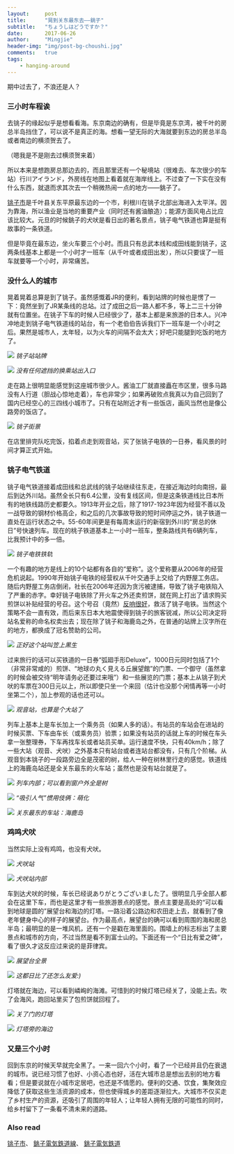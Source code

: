 ```yaml
---
layout:     post
title:      "晃到关东最东去——銚子"
subtitle:   "ちょうしはどうですか？"
date:       2017-06-26
author:     "Mingjie"
header-img: "img/post-bg-choushi.jpg"
comments:   true
tags:
    - hanging-around
---
```


期中过去了，不浪还是人？

### 三小时车程诶

去铫子的缘起似乎是想看看海。东京南边的确有，但是毕竟是东京湾，被千叶的房总半岛挡住了，可以说不是真正的海。想看一望无际的大海就要到东边的房总半岛或者南边的横须贺去了。

（嗯我是不是刚去过横须贺来着）

所以本来是想跑房总那边去的，而且那里还有一个秘境站（很难去、车次很少的车站）行川アイランド，外房线在地图上看着就在海岸线上。不过查了一下实在没有什么东西，就退而求其次去一个稍微热闹一点的地方——銚子了。

[铫子市](https://zh.wikipedia.org/wiki/%E9%8A%9A%E5%AD%90%E5%B8%82)是千叶县关东平原最东边的一个市，利根川在铫子北部出海进入太平洋。因为靠海，所以渔业是当地的重要产业（同时还有酱油酿造）；能源方面风电占比应该比较大。元旦的时候銚子的犬吠是看日出的著名景点，铫子电气铁道也算是挺有故事的一条铁道。

但是毕竟在最东边，坐火车要三个小时。而且只有总武本线和成田线能到铫子，这两条线基本上都是一个小时才一班车（从千叶或者成田出发），所以只要误了一班车就要等一个小时，非常痛苦。

### 没什么人的城市

晃着晃着总算是到了铫子。虽然感慨着JR的便利，看到站牌的时候也是愣了一下：竟然坐到了JR某条线的总站。过了成田之后一路人都不多，等上二三十分钟就有位置坐。在铫子下车的时候人已经很少了，基本上都是来旅游的日本人。兴冲冲地走到铫子电气铁道线的站台，有一个老伯伯告诉我们下一班车是一个小时之后。果然是城市人，太年轻，以为火车的间隔不会太大；好吧只能腿到吃饭的地方了。

![](/img/in-post/post-choushi/1-station.jpg)
*铫子站站牌*

![](/img/in-post/post-choushi/2-transfer.jpg)
*没有任何遮挡的换乘站出入口*

走在路上很明显能感觉到这座城市很少人。酱油工厂就直接矗在市区里，很多马路没有人行道（胆战心惊地走着），车也非常少；如果再破败点我真以为自己回到了国内已经空心的三四线小城市了。只有在站附近才有一些饭店，画风当然也是像公路旁的饭店了。

![](/img/in-post/post-choushi/3-street.jpg)
*铫子街景*

在店里排完队吃完饭，掐着点走到观音站，买了张铫子电铁的一日券，看风景的时间才算正式开始。

### 铫子电气铁道

铫子电气铁道接着成田线和总武线的铫子站继续往东走，在接近海边时向南拐，最后到达外川站。虽然全长只有6.4公里，没有复线区间，但是这条铁道线比日本所有的地铁线路历史都要久。1913年开业之后，除了1917-1923年因为经营不善以及一战导致的钢材价格高企，和之后的几次事故导致的短时间停运之外，铫子铁道一直处在运行状态之中。55-60年间更是有每周末运行的新宿到外川的“房总的休日”号快速列车。现在的桃子铁道基本上一小时一班车，整条路线共有6辆列车，比我预计中的多一倍。

![](/img/in-post/post-choushi/4-track.jpg)
*铫子电铁铁轨*

一个有趣的地方是线上的10个站都有各自的“爱称”。这个爱称要从2006年的经营危机说起。1990年开始铫子电铁的经营权从千叶交通手上交给了内野屋工务店。随后内野屋工务店倒闭，社长在2006年还因为贪污被逮捕，导致了铫子电铁陷入了严重的赤字。幸好铫子电铁除了开火车之外还卖煎饼，就在网上打出了请求购买煎饼以补贴经营的号召。这个号召（竟然）[反响很好](http://www.choshi-dentetsu.jp/upload/files/kiseki-tw2.pdf)，救活了铫子电铁。当然这个策略不会一直有效，而后来东日本大地震使得到铫子的旅客锐减，所以公司决定将站名爱称的命名权卖出去；现在除了铫子和海鹿岛之外，在普通的站牌上汉字所在的地方，都换成了冠名赞助的公司。

![](http://www.choshi-dentetsu.jp/upload/images/nr04-03.jpg)
*正好这个站叫笠上黒生*

过来旅行的话可以买铁道的一日券“弧廻手形Deluxe”，1000日元同时包括了1个（非常非常咸的）煎饼、“地球の丸く見える丘展望館”的门票、一个御守（虽然拿的时候会被交待“明年请务必还要过来哦”）和一些展览的门票；基本上从铫子到犬吠的车票在300日元以上，所以即使只坐一个来回（估计也没那个闲情再等一小时坐第二个），加上参观的话也还可以。

![](/img/in-post/post-choushi/5-kannon.jpg)
*观音站，也算是个大站了*

列车上基本上是车长加上一个乘务员（如果人多的话）。有站员的车站会在进站的时候买票、下车由车长（或乘务员）验票；如果没有站员的话就上车的时候在车头拿一张整理券，下车再找车长或者站员买单。运行速度不快，只有40km/h；除了一些大站（观音、犬吠）之外基本只有站台或者连站台都没有，只有几个阶梯。从观音到本铫子的一段路旁边全是茂密的树，给人一种在树林里行走的感觉。铁道线上的海鹿岛站还是全关东最东的火车站；虽然也是没有站台就是了。

![](/img/in-post/post-choushi/6-train-inside.jpg)
*列车内部；可以看到窗户外全是树*

![](/img/in-post/post-choushi/7-moe.jpg)
*“吸引人气”惯用伎俩：萌化*

![](/img/in-post/post-choushi/8-ashigajima.jpg)
*关东最东的车站：海鹿岛*

### 鸡鸣犬吠

当然实际上没有鸡鸣，也没有犬吠。

![](/img/in-post/post-choushi/9-inubou.jpg)
*犬吠站*

![](/img/in-post/post-choushi/10-inubou-inside.jpg)
*犬吠站内部*

车到达犬吠的时候，车长已经说ありがとうございました了。很明显几乎全部人都会在这里下车，而也是这里才有一些旅游景点的感觉。景点主要是高处的“可以看到地球是圆的”展望台和海边的灯塔。一路沿着公路边和农田走上去，就看到了像老年健身中心的样子的展望台。作为最高点，展望台的确可以看到周围的海和房总半岛；最明显的是一堆风机，还有一个是戳在海里面的。围墙上的标志标出了主要景点和城市的方向，不过当然是看不到富士山的。下面还有一个“日比有爱之碑”，看了很久才这反应过来说的是菲律宾。

![](/img/in-post/post-choushi/11-pano.jpg)
*展望台全景*

![](/img/in-post/post-choushi/12-j-f.jpg)
*这都日比了还怎么友爱:)*

灯塔就在海边，可以看到嶙峋的海滩。可惜到的时候灯塔已经关了，没能上去。吹了会海风，跑回站里买了包煎饼就回程了。

![](/img/in-post/post-choushi/13-lighthouse.jpg)
*关了门的灯塔*

![](/img/in-post/post-choushi/14-seashore.jpg)
*灯塔旁的海边*

### 又是三个小时

回到东京的时候天早就完全黑了。一来一回六个小时，看了一个已经并且仍在衰退的城市。说已经习惯了也好、小资心态也好，活在大城市总是想出去别的地方看看；但是要说就在小城市定居吧，也还是不情愿的。便利的交通、饮食，集聚效应降低了获取这些生活资源的成本，但也使得城乡的差距逐渐拉大。大城市不仅买走了乡村生产的资源，还吸引了周围的年轻人；让年轻人拥有无限的可能性的同时，给乡村留下了一条看不清未来的道路。

### Also read
[铫子市](https://zh.wikipedia.org/wiki/%E9%8A%9A%E5%AD%90%E5%B8%82)、
[銚子電気鉄道線](https://ja.wikipedia.org/wiki/%E9%8A%9A%E5%AD%90%E9%9B%BB%E6%B0%97%E9%89%84%E9%81%93%E7%B7%9A)、
[銚子電気鉄道](https://ja.wikipedia.org/wiki/%E9%8A%9A%E5%AD%90%E9%9B%BB%E6%B0%97%E9%89%84%E9%81%93)
